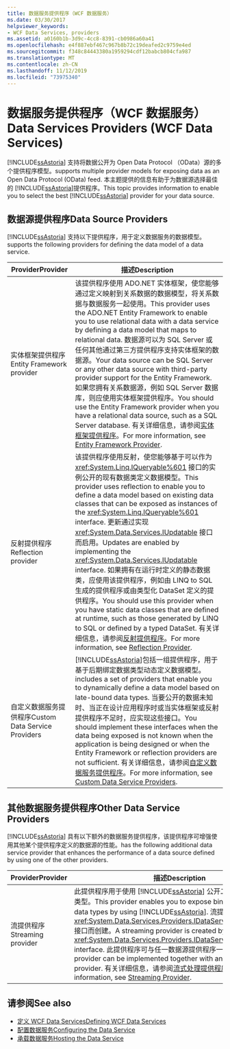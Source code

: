 ```yaml
---
title: 数据服务提供程序（WCF 数据服务）
ms.date: 03/30/2017
helpviewer_keywords:
- WCF Data Services, providers
ms.assetid: a0160b1b-3d9c-4cc8-8391-cb0986a60a41
ms.openlocfilehash: e4f887ebf467c967b8b72c19deafed2c9759e4ed
ms.sourcegitcommit: f348c84443380a1959294cdf12babcb804cfa987
ms.translationtype: MT
ms.contentlocale: zh-CN
ms.lasthandoff: 11/12/2019
ms.locfileid: "73975340"
---
```

# <a name="data-services-providers-wcf-data-services"></a><span data-ttu-id="8eb07-102">数据服务提供程序（WCF 数据服务）</span><span class="sxs-lookup"><span data-stu-id="8eb07-102">Data Services Providers (WCF Data Services)</span></span>
[!INCLUDE[ssAstoria](../../../../includes/ssastoria-md.md)] <span data-ttu-id="8eb07-103">支持将数据公开为 Open Data Protocol （OData）源的多个提供程序模型。</span><span class="sxs-lookup"><span data-stu-id="8eb07-103">supports multiple provider models for exposing data as an Open Data Protocol (OData) feed.</span></span> <span data-ttu-id="8eb07-104">本主题提供的信息有助于为数据源选择最佳的 [!INCLUDE[ssAstoria](../../../../includes/ssastoria-md.md)]提供程序。</span><span class="sxs-lookup"><span data-stu-id="8eb07-104">This topic provides information to enable you to select the best [!INCLUDE[ssAstoria](../../../../includes/ssastoria-md.md)] provider for your data source.</span></span>  
  
## <a name="data-source-providers"></a><span data-ttu-id="8eb07-105">数据源提供程序</span><span class="sxs-lookup"><span data-stu-id="8eb07-105">Data Source Providers</span></span>  
 [!INCLUDE[ssAstoria](../../../../includes/ssastoria-md.md)] <span data-ttu-id="8eb07-106">支持以下提供程序，用于定义数据服务的数据模型。</span><span class="sxs-lookup"><span data-stu-id="8eb07-106">supports the following providers for defining the data model of a data service.</span></span>  
  
|<span data-ttu-id="8eb07-107">Provider</span><span class="sxs-lookup"><span data-stu-id="8eb07-107">Provider</span></span>|<span data-ttu-id="8eb07-108">描述</span><span class="sxs-lookup"><span data-stu-id="8eb07-108">Description</span></span>|  
|--------------|-----------------|  
|<span data-ttu-id="8eb07-109">实体框架提供程序</span><span class="sxs-lookup"><span data-stu-id="8eb07-109">Entity Framework provider</span></span>|<span data-ttu-id="8eb07-110">该提供程序使用 ADO.NET 实体框架，使您能够通过定义映射到关系数据的数据模型，将关系数据与数据服务一起使用。</span><span class="sxs-lookup"><span data-stu-id="8eb07-110">This provider uses the ADO.NET Entity Framework to enable you to use relational data with a data service by defining a data model that maps to relational data.</span></span> <span data-ttu-id="8eb07-111">数据源可以为 SQL Server 或任何其他通过第三方提供程序支持实体框架的数据源。</span><span class="sxs-lookup"><span data-stu-id="8eb07-111">Your data source can be SQL Server or any other data source with third-party provider support for the Entity Framework.</span></span> <span data-ttu-id="8eb07-112">如果您拥有关系数据源，例如 SQL Server 数据库，则应使用实体框架提供程序。</span><span class="sxs-lookup"><span data-stu-id="8eb07-112">You should use the Entity Framework provider when you have a relational data source, such as a SQL Server database.</span></span> <span data-ttu-id="8eb07-113">有关详细信息，请参阅[实体框架提供程序](entity-framework-provider-wcf-data-services.md)。</span><span class="sxs-lookup"><span data-stu-id="8eb07-113">For more information, see [Entity Framework Provider](entity-framework-provider-wcf-data-services.md).</span></span>|  
|<span data-ttu-id="8eb07-114">反射提供程序</span><span class="sxs-lookup"><span data-stu-id="8eb07-114">Reflection provider</span></span>|<span data-ttu-id="8eb07-115">该提供程序使用反射，使您能够基于可以作为 <xref:System.Linq.IQueryable%601> 接口的实例公开的现有数据类定义数据模型。</span><span class="sxs-lookup"><span data-stu-id="8eb07-115">This provider uses reflection to enable you to define a data model based on existing data classes that can be exposed as instances of the <xref:System.Linq.IQueryable%601> interface.</span></span> <span data-ttu-id="8eb07-116">更新通过实现 <xref:System.Data.Services.IUpdatable> 接口而启用。</span><span class="sxs-lookup"><span data-stu-id="8eb07-116">Updates are enabled by implementing the <xref:System.Data.Services.IUpdatable> interface.</span></span> <span data-ttu-id="8eb07-117">如果拥有在运行时定义的静态数据类，应使用该提供程序，例如由 LINQ to SQL 生成的提供程序或由类型化 DataSet 定义的提供程序。</span><span class="sxs-lookup"><span data-stu-id="8eb07-117">You should use this provider when you have static data classes that are defined at runtime, such as those generated by LINQ to SQL or defined by a typed DataSet.</span></span> <span data-ttu-id="8eb07-118">有关详细信息，请参阅[反射提供程序](reflection-provider-wcf-data-services.md)。</span><span class="sxs-lookup"><span data-stu-id="8eb07-118">For more information, see [Reflection Provider](reflection-provider-wcf-data-services.md).</span></span>|  
|<span data-ttu-id="8eb07-119">自定义数据服务提供程序</span><span class="sxs-lookup"><span data-stu-id="8eb07-119">Custom Data Service Providers</span></span>|[!INCLUDE[ssAstoria](../../../../includes/ssastoria-md.md)]<span data-ttu-id="8eb07-120">包括一组提供程序，用于基于后期绑定数据类型动态定义数据模型。</span><span class="sxs-lookup"><span data-stu-id="8eb07-120">includes a set of providers that enable you to dynamically define a data model based on late-bound data types.</span></span> <span data-ttu-id="8eb07-121">当要公开的数据未知时、当正在设计应用程序时或当实体框架或反射提供程序不足时，应实现这些接口。</span><span class="sxs-lookup"><span data-stu-id="8eb07-121">You should implement these interfaces when the data being exposed is not known when the application is being designed or when the Entity Framework or reflection providers are not sufficient.</span></span> <span data-ttu-id="8eb07-122">有关详细信息，请参阅[自定义数据服务提供程序](custom-data-service-providers-wcf-data-services.md)。</span><span class="sxs-lookup"><span data-stu-id="8eb07-122">For more information, see [Custom Data Service Providers](custom-data-service-providers-wcf-data-services.md).</span></span>|  
  
## <a name="other-data-service-providers"></a><span data-ttu-id="8eb07-123">其他数据服务提供程序</span><span class="sxs-lookup"><span data-stu-id="8eb07-123">Other Data Service Providers</span></span>  
 [!INCLUDE[ssAstoria](../../../../includes/ssastoria-md.md)] <span data-ttu-id="8eb07-124">具有以下额外的数据服务提供程序，该提供程序可增强使用其他某个提供程序定义的数据源的性能。</span><span class="sxs-lookup"><span data-stu-id="8eb07-124">has the following additional data service provider that enhances the performance of a data source defined by using one of the other providers.</span></span>  
  
|<span data-ttu-id="8eb07-125">Provider</span><span class="sxs-lookup"><span data-stu-id="8eb07-125">Provider</span></span>|<span data-ttu-id="8eb07-126">描述</span><span class="sxs-lookup"><span data-stu-id="8eb07-126">Description</span></span>|  
|--------------|-----------------|  
|<span data-ttu-id="8eb07-127">流提供程序</span><span class="sxs-lookup"><span data-stu-id="8eb07-127">Streaming provider</span></span>|<span data-ttu-id="8eb07-128">此提供程序用于使用 [!INCLUDE[ssAstoria](../../../../includes/ssastoria-md.md)] 公开二进制大型对象数据类型。</span><span class="sxs-lookup"><span data-stu-id="8eb07-128">This provider enables you to expose binary large object data types by using [!INCLUDE[ssAstoria](../../../../includes/ssastoria-md.md)].</span></span> <span data-ttu-id="8eb07-129">流提供程序通过实现 <xref:System.Data.Services.Providers.IDataServiceStreamProvider> 接口而创建。</span><span class="sxs-lookup"><span data-stu-id="8eb07-129">A streaming provider is created by implementing the <xref:System.Data.Services.Providers.IDataServiceStreamProvider> interface.</span></span> <span data-ttu-id="8eb07-130">此提供程序可与任一数据源提供程序一起实现。</span><span class="sxs-lookup"><span data-stu-id="8eb07-130">This provider can be implemented together with any data source provider.</span></span> <span data-ttu-id="8eb07-131">有关详细信息，请参阅[流式处理提供程序](streaming-provider-wcf-data-services.md)。</span><span class="sxs-lookup"><span data-stu-id="8eb07-131">For more information, see [Streaming Provider](streaming-provider-wcf-data-services.md).</span></span>|  
  
## <a name="see-also"></a><span data-ttu-id="8eb07-132">请参阅</span><span class="sxs-lookup"><span data-stu-id="8eb07-132">See also</span></span>

- [<span data-ttu-id="8eb07-133">定义 WCF Data Services</span><span class="sxs-lookup"><span data-stu-id="8eb07-133">Defining WCF Data Services</span></span>](defining-wcf-data-services.md)
- [<span data-ttu-id="8eb07-134">配置数据服务</span><span class="sxs-lookup"><span data-stu-id="8eb07-134">Configuring the Data Service</span></span>](configuring-the-data-service-wcf-data-services.md)
- [<span data-ttu-id="8eb07-135">承载数据服务</span><span class="sxs-lookup"><span data-stu-id="8eb07-135">Hosting the Data Service</span></span>](hosting-the-data-service-wcf-data-services.md)
